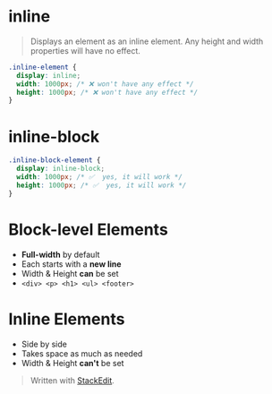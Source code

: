 #  inline

> Displays an element as an inline element. Any height and width properties will have no effect.

```css
.inline-element {
  display: inline;
  width: 1000px; /* ❌ won't have any effect */
  height: 1000px; /* ❌ won't have any effect */
}
```

#  inline-block

```css
.inline-block-element {
  display: inline-block;
  width: 1000px; /* ✅  yes, it will work */
  height: 1000px; /* ✅  yes, it will work */
}
```

# Block-level Elements

* **Full-width** by default
* Each starts with a **new line**
* Width & Height **can** be set
*  ```<div> <p> <h1> <ul> <footer>```


# Inline Elements
* Side by side
* Takes space as much as needed
* Width & Height **can't** be set



> Written with [StackEdit](https://stackedit.io/).
<!--stackedit_data:
eyJoaXN0b3J5IjpbMTc5MDMzNjA0MSwtMjY4NTU4NDM4XX0=
-->
